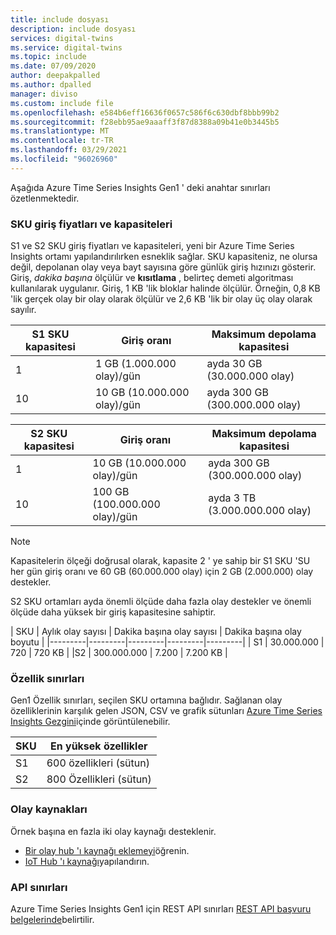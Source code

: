```yaml
---
title: include dosyası
description: include dosyası
services: digital-twins
ms.service: digital-twins
ms.topic: include
ms.date: 07/09/2020
author: deepakpalled
ms.author: dpalled
manager: diviso
ms.custom: include file
ms.openlocfilehash: e584b6eff16636f0657c586f6c630dbf8bbb99b2
ms.sourcegitcommit: f28ebb95ae9aaaff3f87d8388a09b41e0b3445b5
ms.translationtype: MT
ms.contentlocale: tr-TR
ms.lasthandoff: 03/29/2021
ms.locfileid: "96026960"
---
```

Aşağıda Azure Time Series Insights Gen1 ' deki anahtar sınırları özetlenmektedir.

### <a name="sku-ingress-rates-and-capacities"></a>SKU giriş fiyatları ve kapasiteleri

S1 ve S2 SKU giriş fiyatları ve kapasiteleri, yeni bir Azure Time Series Insights ortamı yapılandırılırken esneklik sağlar. SKU kapasiteniz, ne olursa değil, depolanan olay veya bayt sayısına göre günlük giriş hızınızı gösterir. Giriş, *dakika başına* ölçülür ve **kısıtlama** , belirteç demeti algoritması kullanılarak uygulanır. Giriş, 1 KB 'lik bloklar halinde ölçülür. Örneğin, 0,8 KB 'lik gerçek olay bir olay olarak ölçülür ve 2,6 KB 'lik bir olay üç olay olarak sayılır.

| S1 SKU kapasitesi | Giriş oranı | Maksimum depolama kapasitesi
| --- | --- | --- |
| 1 | 1 GB (1.000.000 olay)/gün | ayda 30 GB (30.000.000 olay) |
| 10 | 10 GB (10.000.000 olay)/gün | ayda 300 GB (300.000.000 olay) |

| S2 SKU kapasitesi | Giriş oranı | Maksimum depolama kapasitesi
| --- | --- | --- |
| 1 | 10 GB (10.000.000 olay)/gün | ayda 300 GB (300.000.000 olay) |
| 10 | 100 GB (100.000.000 olay)/gün | ayda 3 TB (3.000.000.000 olay) |

> [!NOTE]
> Kapasitelerin ölçeği doğrusal olarak, kapasite 2 ' ye sahip bir S1 SKU 'SU her gün giriş oranı ve 60 GB (60.000.000 olay) için 2 GB (2.000.000) olay destekler.

S2 SKU ortamları ayda önemli ölçüde daha fazla olay destekler ve önemli ölçüde daha yüksek bir giriş kapasitesine sahiptir.

| SKU  | Aylık olay sayısı  | Dakika başına olay sayısı | Dakika başına olay boyutu  |
|---------|---------|---------|---------|---------|
| S1     |   30.000.000   |  720    |  720 KB   |
 |S2     |   300.000.000   | 7.200   | 7.200 KB  |

### <a name="property-limits"></a>Özellik sınırları

Gen1 Özellik sınırları, seçilen SKU ortamına bağlıdır. Sağlanan olay özelliklerinin karşılık gelen JSON, CSV ve grafik sütunları [Azure Time Series Insights Gezgini](../articles/time-series-insights/time-series-quickstart.md)içinde görüntülenebilir.

| SKU | En yüksek özellikler |
| --- | --- |
| S1 | 600 özellikleri (sütun) |
| S2 | 800 Özellikleri (sütun) |

### <a name="event-sources"></a>Olay kaynakları

Örnek başına en fazla iki olay kaynağı desteklenir.

* [Bir olay hub 'ı kaynağı eklemeyi](../articles/time-series-insights/how-to-ingest-data-event-hub.md)öğrenin.
* [IoT Hub 'ı kaynağı](../articles/time-series-insights/how-to-ingest-data-iot-hub.md)yapılandırın.

### <a name="api-limits"></a>API sınırları

Azure Time Series Insights Gen1 için REST API sınırları [REST API başvuru belgelerinde](/rest/api/time-series-insights/dataaccess(preview)/query/getavailability)belirtilir.